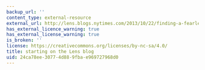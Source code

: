 ```yaml
---
backup_url: ''
content_type: external-resource
external_url: http://lens.blogs.nytimes.com/2013/10/22/finding-a-fearless-photographers-voice/
has_external_licence_warning: true
has_external_license_warning: true
is_broken: ''
license: https://creativecommons.org/licenses/by-nc-sa/4.0/
title: starting on the Lens blog
uid: 24ca78ee-3077-4d88-9fba-e969727968d0
---
```

